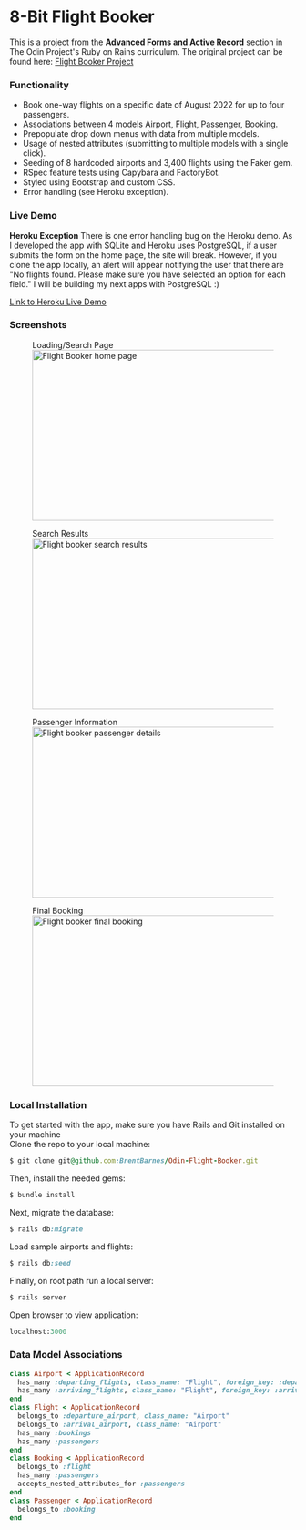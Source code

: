 
# 8-Bit Flight Booker

This is a project from the <strong>Advanced Forms and Active Record</strong> section in The Odin Project's Ruby on Rains curriculum.
The original project can be found here: [Flight Booker Project](https://www.theodinproject.com/lessons/ruby-on-rails-flight-booker)

### Functionality

- Book one-way flights on a specific date of August 2022 for up to four passengers.
- Associations between 4 models Airport, Flight, Passenger, Booking.
- Prepopulate drop down menus with data from multiple models.
- Usage of nested attributes (submitting to multiple models with a single click).
- Seeding of 8 hardcoded airports and 3,400 flights using the Faker gem.
- RSpec feature tests using Capybara and FactoryBot.
- Styled using Bootstrap and custom CSS.
- Error handling (see Heroku exception).

### Live Demo
**Heroku Exception**
There is one error handling bug on the Heroku demo. As I developed the app with SQLite and Heroku uses PostgreSQL, if a user submits the form on the home page, the site will break. However, if you clone the app locally, an alert will appear notifying the user that there are "No flights found. Please make sure you have selected an option for each field." I will be building my next apps with PostgreSQL :)

[Link to Heroku Live Demo](https://eight-bit-flight-booker.herokuapp.com/)

### Screenshots

<p float = 'left' >
  <figure>
  <figcaption>Loading/Search Page</figcaption>
  <img src="" alt="Flight Booker home page" width="600" height="300">
  </figure>
  <figure>
  <figcaption>Search Results</figcaption>
  <img src="" alt="Flight booker search results" width="600" height="300">
  </figure>
  <figure>
  <figcaption>Passenger Information</figcaption>
  <img src="" alt="Flight booker passenger details" width="600" height="300">
  </figure>
  <figure>
  <figcaption>Final Booking</figcaption>
  <img src="" alt="Flight booker final booking" width="600" height="300">
  </figure>
</p>

### Local Installation
To get started with the app, make sure you have Rails and Git installed on your machine  
Clone the repo to your local machine: 
```ruby
$ git clone git@github.com:BrentBarnes/Odin-Flight-Booker.git
```
Then, install the needed gems:
```ruby
$ bundle install
```
Next, migrate the database:
```ruby
$ rails db:migrate
```
Load sample airports and flights:
```ruby
$ rails db:seed
```
Finally, on root path run a local server:
```ruby
$ rails server
```
Open browser to view application:
```ruby
localhost:3000
```

### Data Model Associations
```ruby
class Airport < ApplicationRecord
  has_many :departing_flights, class_name: "Flight", foreign_key: :departure_airport_id
  has_many :arriving_flights, class_name: "Flight", foreign_key: :arrival_airport_id
end
class Flight < ApplicationRecord
  belongs_to :departure_airport, class_name: "Airport"
  belongs_to :arrival_airport, class_name: "Airport"
  has_many :bookings
  has_many :passengers
end
class Booking < ApplicationRecord
  belongs_to :flight
  has_many :passengers
  accepts_nested_attributes_for :passengers
end
class Passenger < ApplicationRecord
  belongs_to :booking
end
```